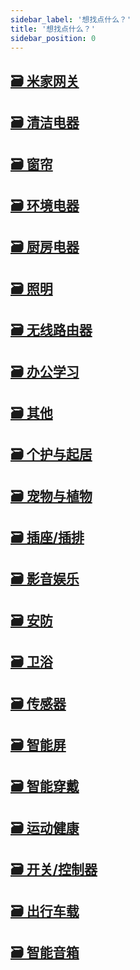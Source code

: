 ```yaml
---
sidebar_label: '想找点什么？'
title: '想找点什么？'
sidebar_position: 0
---
```


<article class="margin-top--lg">
    <section class="row list_eTzJ">
        <article class="col col--6 margin-bottom--lg">
            <a class="card padding--lg cardContainer_fWXF" href="/docs/category/米家网关">
                <h2 class="text--truncate cardTitle_rnsV" title="米家网关">🗃️ 米家网关</h2>
            </a>
        </article>
        <article class="col col--6 margin-bottom--lg">
            <a class="card padding--lg cardContainer_fWXF" href="/docs/category/清洁电器">
                <h2 class="text--truncate cardTitle_rnsV" title="清洁电器">🗃️ 清洁电器</h2>
            </a>
        </article>
        <article class="col col--6 margin-bottom--lg">
            <a class="card padding--lg cardContainer_fWXF" href="/docs/category/窗帘">
                <h2 class="text--truncate cardTitle_rnsV" title="窗帘">🗃️ 窗帘</h2>
            </a>
        </article>
        <article class="col col--6 margin-bottom--lg">
            <a class="card padding--lg cardContainer_fWXF" href="/docs/category/环境电器">
                <h2 class="text--truncate cardTitle_rnsV" title="环境电器">🗃️ 环境电器</h2>
            </a>
        </article>
        <article class="col col--6 margin-bottom--lg">
            <a class="card padding--lg cardContainer_fWXF" href="/docs/category/厨房电器">
                <h2 class="text--truncate cardTitle_rnsV" title="厨房电器">🗃️ 厨房电器</h2>
            </a>
        </article>
        <article class="col col--6 margin-bottom--lg">
            <a class="card padding--lg cardContainer_fWXF" href="/docs/category/照明">
                <h2 class="text--truncate cardTitle_rnsV" title="照明">🗃️ 照明</h2>
            </a>
        </article>
        <article class="col col--6 margin-bottom--lg">
            <a class="card padding--lg cardContainer_fWXF" href="/docs/category/无线路由器">
                <h2 class="text--truncate cardTitle_rnsV" title="无线路由器">🗃️ 无线路由器</h2>
            </a>
        </article>
        <article class="col col--6 margin-bottom--lg">
            <a class="card padding--lg cardContainer_fWXF" href="/docs/category/办公学习">
                <h2 class="text--truncate cardTitle_rnsV" title="办公学习">🗃️ 办公学习</h2>
            </a>
        </article>
        <article class="col col--6 margin-bottom--lg">
            <a class="card padding--lg cardContainer_fWXF" href="/docs/category/其他">
                <h2 class="text--truncate cardTitle_rnsV" title="其他">🗃️ 其他</h2>
            </a>
        </article>
        <article class="col col--6 margin-bottom--lg">
            <a class="card padding--lg cardContainer_fWXF" href="/docs/category/个护与起居">
                <h2 class="text--truncate cardTitle_rnsV" title="个护与起居">🗃️ 个护与起居</h2>
            </a>
        </article>
        <article class="col col--6 margin-bottom--lg">
            <a class="card padding--lg cardContainer_fWXF" href="/docs/category/宠物与植物">
                <h2 class="text--truncate cardTitle_rnsV" title="宠物与植物">🗃️ 宠物与植物</h2>
            </a>
        </article>
        <article class="col col--6 margin-bottom--lg">
            <a class="card padding--lg cardContainer_fWXF" href="/docs/category/插座/插排">
                <h2 class="text--truncate cardTitle_rnsV" title="插座/插排">🗃️ 插座/插排</h2>
            </a>
        </article>
        <article class="col col--6 margin-bottom--lg">
            <a class="card padding--lg cardContainer_fWXF" href="/docs/category/影音娱乐">
                <h2 class="text--truncate cardTitle_rnsV" title="影音娱乐">🗃️ 影音娱乐</h2>
            </a>
        </article>
        <article class="col col--6 margin-bottom--lg">
            <a class="card padding--lg cardContainer_fWXF" href="/docs/category/安防">
                <h2 class="text--truncate cardTitle_rnsV" title="安防">🗃️ 安防</h2>
            </a>
        </article>
        <article class="col col--6 margin-bottom--lg">
            <a class="card padding--lg cardContainer_fWXF" href="/docs/category/卫浴">
                <h2 class="text--truncate cardTitle_rnsV" title="卫浴">🗃️ 卫浴</h2>
            </a>
        </article>
        <article class="col col--6 margin-bottom--lg">
            <a class="card padding--lg cardContainer_fWXF" href="/docs/category/传感器">
                <h2 class="text--truncate cardTitle_rnsV" title="传感器">🗃️ 传感器</h2>
            </a>
        </article>
        <article class="col col--6 margin-bottom--lg">
            <a class="card padding--lg cardContainer_fWXF" href="/docs/category/智能屏">
                <h2 class="text--truncate cardTitle_rnsV" title="智能屏">🗃️ 智能屏</h2>
            </a>
        </article>
        <article class="col col--6 margin-bottom--lg">
            <a class="card padding--lg cardContainer_fWXF" href="/docs/category/智能穿戴">
                <h2 class="text--truncate cardTitle_rnsV" title="智能穿戴">🗃️ 智能穿戴</h2>
            </a>
        </article>
        <article class="col col--6 margin-bottom--lg">
            <a class="card padding--lg cardContainer_fWXF" href="/docs/category/运动健康">
                <h2 class="text--truncate cardTitle_rnsV" title="运动健康">🗃️ 运动健康</h2>
            </a>
        </article>
        <article class="col col--6 margin-bottom--lg">
            <a class="card padding--lg cardContainer_fWXF" href="/docs/category/开关/控制器">
                <h2 class="text--truncate cardTitle_rnsV" title="开关/控制器">🗃️ 开关/控制器</h2>
            </a>
        </article>
        <article class="col col--6 margin-bottom--lg">
            <a class="card padding--lg cardContainer_fWXF" href="/docs/category/出行车载">
                <h2 class="text--truncate cardTitle_rnsV" title="出行车载">🗃️ 出行车载</h2>
            </a>
        </article>
        <article class="col col--6 margin-bottom--lg">
            <a class="card padding--lg cardContainer_fWXF" href="/docs/category/智能音箱">
                <h2 class="text--truncate cardTitle_rnsV" title="智能音箱">🗃️ 智能音箱</h2>
            </a>
        </article>
    </section>
</article>